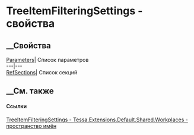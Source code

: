 # TreeItemFilteringSettings - свойства
##  __Свойства
[Parameters](P_Tessa_Extensions_Default_Shared_Workplaces_TreeItemFilteringSettings_Parameters.htm)|
Список параметров  
---|---  
[RefSections](P_Tessa_Extensions_Default_Shared_Workplaces_TreeItemFilteringSettings_RefSections.htm)|
Список секций  
## __См. также
#### Ссылки
[TreeItemFilteringSettings -
](T_Tessa_Extensions_Default_Shared_Workplaces_TreeItemFilteringSettings.htm)
[Tessa.Extensions.Default.Shared.Workplaces - пространство
имён](N_Tessa_Extensions_Default_Shared_Workplaces.htm)
